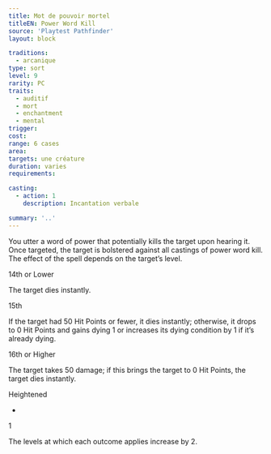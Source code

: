```yaml
---
title: Mot de pouvoir mortel
titleEN: Power Word Kill
source: 'Playtest Pathfinder'
layout: block

traditions:
  - arcanique
type: sort
level: 9
rarity: PC
traits:
  - auditif
  - mort
  - enchantment
  - mental
trigger: 
cost: 
range: 6 cases
area: 
targets: une créature
duration: varies
requirements: 

casting:
  - action: 1
    description: Incantation verbale

summary: '..'
---
```

You utter a word of power that potentially kills the target upon hearing it. Once targeted, the target is bolstered against all castings of power word kill. The effect of the spell depends on the target’s level.

14th or Lower

The target dies instantly.

15th

If the target had 50 Hit Points or fewer, it dies instantly; otherwise, it drops to 0 Hit Points and gains dying 1 or increases its dying condition by 1 if it’s already dying.

16th or Higher

The target takes 50 damage; if this brings the target to 0 Hit Points, the target dies instantly.

Heightened

-

1

The levels at which each outcome applies increase by 2.